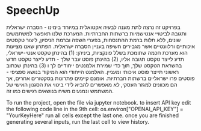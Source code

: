 # SpeechUp
בפרויקט זה נרצה לתת מענה לבעיה אקטואלית במיוחד בימינו - הסברה ישראלית ותגובה לביטויי אנטישמיות ברשתות החברתיות. 
המערכת שלנו תאפשר למשתמשים שונים, ללא תלות ברמת ההתנסחות, בפערי השפה וברמת הניסיון, ליצור טקסטים איכותיים ורלוונטיים אשר מגבירים חשיפה בעניין הסברה ישראלית. 
הפתרון שאנו מציעות הוא מערכת חכמה שתומכת בשלל פונקציות, ביניהן: (1) בהינתן טקסט אנטי-ישראלי, תדע לייצר טקסט תגובה אליו, (2) בהינתן פוסט עבר שלך - תדע לייצר טקסט חדש בהשראת הטקסט שלך, תוך כדי שמירת אלמנטים ייחודיים לך ו (3) בהינתן שכתוב ראשוני תייצר פוסט איכותי ומעניין.
האלמנט הייחודי הוא המיקוד בנושא ספציפי - פוסטים פרו ישראליים ברשתות חברתיות.
אומנם קיימים פתרונות בסקטורים אחרים, אך הם מכוונים למגזר העסקי, לא מאפשרים להביא לידי ביטוי את הסגנון האישי של המשתמש ונמנעים משיח בנושאים רגישים כמו זה.

To run the project, open the file via jupyter notebook. 
to insert API key edit the following code line in the 9th cell:
os.environ["OPENAI_API_KEY"] = "YourKeyHere"
run all cells except the last one. 
once you are finished generating several inputs, run the last cell to view history. 
